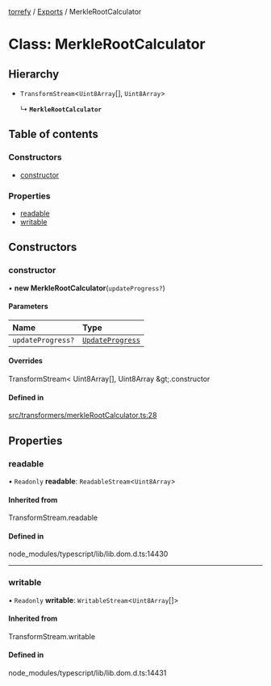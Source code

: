 [torrefy](../README.md) / [Exports](../modules.md) / MerkleRootCalculator

# Class: MerkleRootCalculator

## Hierarchy

- `TransformStream`<`Uint8Array`[], `Uint8Array`\>

  ↳ **`MerkleRootCalculator`**

## Table of contents

### Constructors

- [constructor](MerkleRootCalculator.md#constructor)

### Properties

- [readable](MerkleRootCalculator.md#readable)
- [writable](MerkleRootCalculator.md#writable)

## Constructors

### constructor

• **new MerkleRootCalculator**(`updateProgress?`)

#### Parameters

| Name | Type |
| :------ | :------ |
| `updateProgress?` | [`UpdateProgress`](../modules.md#updateprogress) |

#### Overrides

TransformStream&lt;
  Uint8Array[],
  Uint8Array
\&gt;.constructor

#### Defined in

[src/transformers/merkleRootCalculator.ts:28](https://github.com/Sec-ant/bepjs/blob/9590005/src/transformers/merkleRootCalculator.ts#L28)

## Properties

### readable

• `Readonly` **readable**: `ReadableStream`<`Uint8Array`\>

#### Inherited from

TransformStream.readable

#### Defined in

node_modules/typescript/lib/lib.dom.d.ts:14430

___

### writable

• `Readonly` **writable**: `WritableStream`<`Uint8Array`[]\>

#### Inherited from

TransformStream.writable

#### Defined in

node_modules/typescript/lib/lib.dom.d.ts:14431
